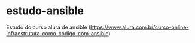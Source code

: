 # estudo-ansible
Estudo do curso alura de ansible (https://www.alura.com.br/curso-online-infraestrutura-como-codigo-com-ansible)
